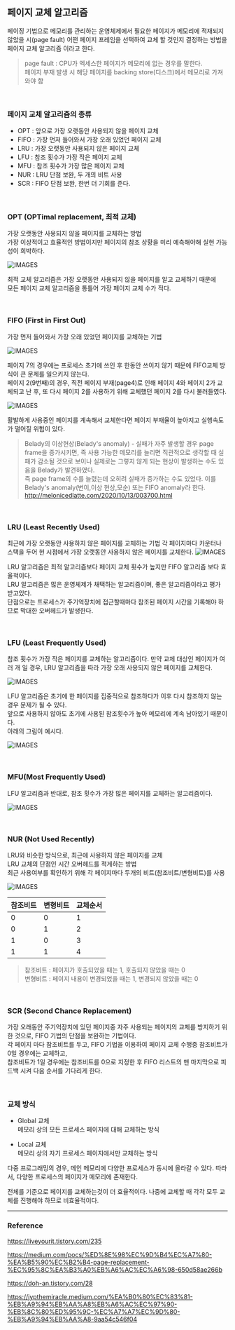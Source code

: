 ## 페이지 교체 알고리즘

페이징 기법으로 메모리를 관리하는 운영체제에서 필요한 페이지가 메모리에 적재되지 않았을 시(page fault) 어떤 페이지 
프레임을 선택하여 교체 할 것인지 결정하는 방법을 페이지 교체 알고리즘 이라고 한다.

> page fault : CPU가 엑세스한 페이지가 메모리에 없는 경우를 말한다.  
> 페이지 부재 발생 시
> 해당 페이지를 backing store(디스크)에서 메모리로 가져와야 함

<br>

### 페이지 교체 알고리즘의 종류
- OPT : 앞으로 가장 오랫동안 사용되지 않을 페이지 교체
- FIFO : 가장 먼저 들어와서 가장 오래 있었던 페이지 교체
- LRU : 가장 오랫동안 사용되지 않은 페이지 교체
- LFU : 참조 횟수가 가장 작은 페이지 교체
- MFU : 참조 횟수가 가장 많은 페이지 교체
- NUR : LRU 단점 보완, 두 개의 비트 사용
- SCR : FIFO 단점 보완, 한번 더 기회를 준다.

<br>

### OPT (OPTimal replacement, 최적 교체)
가장 오랫동안 사용되지 않을 페이지를 교체하는 방법  
가장 이상적이고 효율적인 방법이지만 페이지의 참조 상황을 미리 예측해야해 실현 가능성이 희박하다.

![IMAGES](../images/OPT.png)

최적 교체 알고리즘은 가장 오랫동안 사용되지 않을 페이지를 알고 교체하기 때문에  
모든 페이지 교체 알고리즘을 통틀어 가장 페이지 교체 수가 적다.

<br>

### FIFO (First in First Out)
가장 먼저 들어와서 가장 오래 있었던 페이지를 교체하는 기법  

![IMAGES](../images/FIFO.png)

페이지 7의 경우에는 프로세스 초기에 쓰인 후 한동안 쓰이지 않기 때문에 FIFO교체 방식이 큰 문제를 일으키지 않는다.  
페이지 2(9번째)의 경우, 직전 페이지 부재(page4)로 인해 페이지 4와 페이지 2가 교체되고 난 후, 또 다시 페이지 2를 사용하기 위해 교체했던 페이지 2를 다시 불러들였다.

![IMAGES](../images/FIFO2.png)

활발하게 사용중인 페이지를 계속해서 교체한다면 페이지 부재율이 높아지고 실행속도가 떨어질 위험이 있다.

> Belady의 이상현상(Belady's anomaly) - 실패가 자주 발생할 경우 page frame을 증가시키면, 즉 사용 가능한 메모리를 늘리면 직관적으로 생각할 때 실패가 감소될 것으로 보이나 실제로는 그렇지 않게 되는 현상이 발생하는 수도 있음을 Belady가 발견하였다.  
> 즉 page frame의 수를 늘렸는데 오히려 실패가 증가하는 수도 있었다. 이를 Belady's anomaly(변이,이상 현상,모순) 또는 FIFO anomaly라 한다.  
> http://melonicedlatte.com/2020/10/13/003700.html


<br>

### LRU (Least Recently Used)
최근에 가장 오랫동안 사용하지 않은 페이지를 교체하는 기법
각 페이지마다 카운터나 스택을 두어 현 시점에서 가장 오랫동안 사용하지 않은 
페이지를 교체한다.
![IMAGES](../images/LRU.png)


LRU 알고리즘은 최적 알고리즘보다 페이지 교체 횟수가 높지만 FIFO 알고리즘 보다 효율적이다.  
LRU 알고리즘은 많은 운영체제가 채택하는 알고리즘이며, 좋은 알고리즘이라고 평가 받고있다.  
단점으로는 프로세스가 주기억장치에 접근할때마다 참조된 페이지 시간을 기록해야 하므로 막대한 오버헤드가 발생한다.

<br>

### LFU (Least Frequently Used)
참조 횟수가 가장 작은 페이지를 교체하는 알고리즘이다. 만약 교체 대상인 
페이지가 여러 개 일 경우, LRU 알고리즘을 따라 가장 오래 사용되지 않은 페이지를 교체한다.

![IMAGES](../images/LFU.png)

LFU 알고리즘은 초기에 한 페이지를 집중적으로 참조하다가 이후 다시 참조하지 
않는 경우 문제가 될 수 있다.  
앞으로 사용하지 않아도 초기에 사용된 참조횟수가 높아 메모리에 계속 남아있기 때문이다.  
아래의 그림이 예시다.

![IMAGES](../images/LFU2.png)

<br>

### MFU(Most Frequently Used)
LFU 알고리즘과 반대로, 참조 횟수가 가장 많은 페이지를 교체하는 알고리즘이다.

![IMAGES](../images/MFU.png)

<br>

### NUR (Not Used Recently)
LRU와 비슷한 방식으로, 최근에 사용하지 않은 페이지를 교체  
LRU 교체의 단점인 시간 오버헤드를 적게하는 방법  
최근 사용여부를 확인하기 위해 각 페이지마다 두개의 비트(참조비트/변형비트)를 사용  

![IMAGES](../images/NUR.png)

| 참조비트 | 변형비트 | 교체순서 |
| --- | --- | --- |
| 0 | 0 | 1 |
| 0 | 1 | 2 |
| 1 | 0 | 3 |
| 1 | 1 | 4 |

> 참조비트 : 페이지가 호출되었을 때는 1, 호출되지 않았을 때는 0  
> 변형비트 : 페이지 내용이 변경되었을 때는 1, 변경되지 않았을 때는 0

<br>

### SCR (Second Chance Replacement)
가장 오래동안 주기억장치에 있던 페이지중 자주 사용되는 페이지의 교체를 방지하기 위한 것으로, FIFO 기법의 단점을 보완하는 기법이다.  
각 페이지 마다 참조비트를 두고, FIFO 기법을 이용하여 페이지 교체 수행중 참조비트가 0일 경우에는 교체하고,  
참조비트가 1일 경우에는 참조비트를 0으로 지정한 후 FIFO 리스트의 맨 마지막으로 피드백 시켜 다음 순서를 기다리게 한다.

<br>

### 교체 방식
- Global 교체  
    메모리 상의 모든 프로세스 페이지에 대해 교체하는 방식
  
- Local 교체  
    메모리 상의 자기 프로세스 페이지에서만 교체하는 방식
  
다중 프로그래밍의 경우, 메인 메모리에 다양한 프로세스가 동시에 올라갈 수 있다. 따라서, 다양한 프로세스의 페이지가 메모리에 존재한다.  
  
전체를 기준으로 페이지를 교체하는것이 더 효율적이다. 나중에 교체할 때 각각 모두 교체를 진행해야 하므로 비효율적이다.

---
### Reference
https://liveyourit.tistory.com/235

https://medium.com/pocs/%ED%8E%98%EC%9D%B4%EC%A7%80-%EA%B5%90%EC%B2%B4-page-replacement-%EC%95%8C%EA%B3%A0%EB%A6%AC%EC%A6%98-650d58ae266b

https://doh-an.tistory.com/28

https://jypthemiracle.medium.com/%EA%B0%80%EC%83%81-%EB%A9%94%EB%AA%A8%EB%A6%AC%EC%97%90-%EB%8C%80%ED%95%9C-%EC%A7%A7%EC%9D%80-%EB%A9%94%EB%AA%A8-9aa54c546f04
